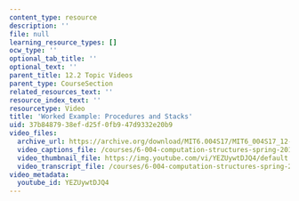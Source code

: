 ```yaml
---
content_type: resource
description: ''
file: null
learning_resource_types: []
ocw_type: ''
optional_tab_title: ''
optional_text: ''
parent_title: 12.2 Topic Videos
parent_type: CourseSection
related_resources_text: ''
resource_index_text: ''
resourcetype: Video
title: 'Worked Example: Procedures and Stacks'
uid: 37b84879-38ef-d25f-0fb9-47d9332e20b9
video_files:
  archive_url: https://archive.org/download/MIT6.004S17/MIT6_004S17_12-02-06-01_300k.mp4
  video_captions_file: /courses/6-004-computation-structures-spring-2017/711a8f7adfe45ae1a228eaa12f7782f5_YEZUywtDJQ4.vtt
  video_thumbnail_file: https://img.youtube.com/vi/YEZUywtDJQ4/default.jpg
  video_transcript_file: /courses/6-004-computation-structures-spring-2017/e721ed9aaf5156cf04a9bf124564f4a0_YEZUywtDJQ4.pdf
video_metadata:
  youtube_id: YEZUywtDJQ4
---
```

